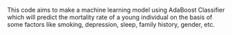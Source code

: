 This code aims to make a machine learning model using AdaBoost Classifier which will predict the mortality rate of a young individual on the basis of some factors like smoking, depression, sleep, family history, gender, etc.
